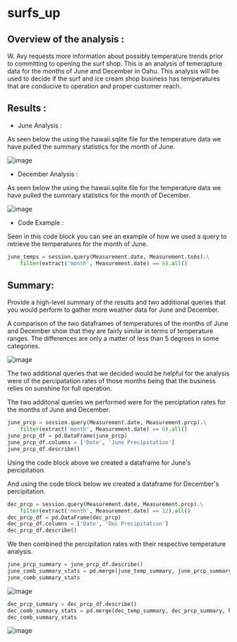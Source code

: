 # surfs_up

## Overview of the analysis : 

W. Avy requests more information about possibly temperature trends prior to committing to opening the surf shop. This is an analysis of temerapture data for the months of June and December in Oahu. This analysis will be used to decide if the surf and ice cream shop business has temperatures that are conducive to operation and proper customer reach. 


## Results : 

- June Analysis :

As seen below the using the hawaii.sqlite file for the temperature data we have pulled the summary statistics for the month of June.

![image](https://user-images.githubusercontent.com/101137700/171729531-b574c16b-4db3-492c-94c0-69f3aa2258f7.png)

- December Analysis :

As seen below the using the hawaii.sqlite file for the temperature data we have pulled the summary statistics for the month of December.

![image](https://user-images.githubusercontent.com/101137700/171729829-4078cbd1-b00e-418e-aa39-42694cf7ccdb.png)

- Code Example :

Seen in this code block you can see an example of how we used a query to retrieve the temperatures for the month of June.

```python
june_temps = session.query(Measurement.date, Measurement.tobs).\
    filter(extract('month', Measurement.date) == 6).all()
```

## Summary: 
Provide a high-level summary of the results and two additional queries that you would perform to gather more weather data for June and December.

A comparison of the two dataframes of temperatures of the months of June and December show that they are fairly similar in terms of temperature ranges. The differences are only a matter of less than 5 degrees in some categories. 

![image](https://user-images.githubusercontent.com/101137700/171735586-fa221161-7395-4496-ab4e-0c562ff9048d.png)

The two additional queries that we decided would be helpful for the analysis were of the percipatation rates of those months being that the business relies on sunshine for full operation. 

The two additonal queries we performed were for the perciptation rates for the months of June and December. 

```python
june_prcp = session.query(Measurement.date, Measurement.prcp).\
    filter(extract('month', Measurement.date) == 6).all()
june_prcp_df = pd.DataFrame(june_prcp)
june_prcp_df.columns = ['Date', 'June Precipitation']
june_prcp_df.describe()
```

Using the code block above we created a dataframe for June's percipitation.

And using the code block below we created a dataframe for December's percipitation. 

```python
dec_prcp = session.query(Measurement.date, Measurement.prcp).\
    filter(extract('month', Measurement.date) == 12).all()
dec_prcp_df = pd.DataFrame(dec_prcp)
dec_prcp_df.columns = ['Date', 'Dec Precipitation']
dec_prcp_df.describe()
```

We then combined the percipitation rates with their respective temperature analysis.

```python
june_prcp_summary = june_prcp_df.describe()
june_comb_summary_stats = pd.merge(june_temp_summary, june_prcp_summary, how='outer', left_index=True, right_index=True)
june_comb_summary_stats
```

![image](https://user-images.githubusercontent.com/101137700/171736423-39d2946c-fb63-49b2-9d3a-d1a474d0fd79.png)

```python
dec_prcp_summary = dec_prcp_df.describe()
dec_comb_summary_stats = pd.merge(dec_temp_summary, dec_prcp_summary, how='outer', left_index=True, right_index=True)
dec_comb_summary_stats
```

![image](https://user-images.githubusercontent.com/101137700/171736469-92e2d22e-d361-4f77-b835-1fa0f19bd194.png)
